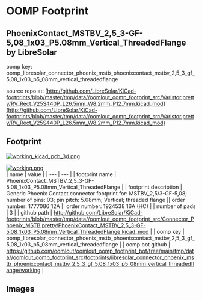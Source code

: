 # OOMP Footprint  
## PhoenixContact_MSTBV_2,5_3-GF-5,08_1x03_P5.08mm_Vertical_ThreadedFlange  by LibreSolar  
  
oomp key: oomp_libresolar_connector_phoenix_mstb_phoenixcontact_mstbv_2,5_3_gf_5,08_1x03_p5_08mm_vertical_threadedflange  
  
source repo at: [http://github.com/LibreSolar/KiCad-footprints/blob/master/tmp/data//oomlout_oomp_footprint_src/Varistor.pretty/RV_Rect_V25S440P_L26.5mm_W8.2mm_P12.7mm.kicad_mod](http://github.com/LibreSolar/KiCad-footprints/blob/master/tmp/data//oomlout_oomp_footprint_src/Varistor.pretty/RV_Rect_V25S440P_L26.5mm_W8.2mm_P12.7mm.kicad_mod)  
## Footprint  
  
[![working_kicad_pcb_3d.png](working_kicad_pcb_3d_600.png)](working_kicad_pcb_3d.png)  
  
[![working.png](working_600.png)](working.png)  
| name | value | 
| --- | --- | 
| footprint name | PhoenixContact_MSTBV_2,5_3-GF-5,08_1x03_P5.08mm_Vertical_ThreadedFlange | 
| footprint description | Generic Phoenix Contact connector footprint for: MSTBV_2,5/3-GF-5,08; number of pins: 03; pin pitch: 5.08mm; Vertical; threaded flange || order number: 1777086 12A || order number: 1924538 16A (HC) | 
| number of pads | 3 | 
| github path | http://github.com/LibreSolar/KiCad-footprints/blob/master/tmp/data//oomlout_oomp_footprint_src/Connector_Phoenix_MSTB.pretty/PhoenixContact_MSTBV_2,5_3-GF-5,08_1x03_P5.08mm_Vertical_ThreadedFlange.kicad_mod | 
| oomp key | oomp_libresolar_connector_phoenix_mstb_phoenixcontact_mstbv_2,5_3_gf_5,08_1x03_p5_08mm_vertical_threadedflange | 
| oomp bot github | https://github.com/oomlout/oomlout_oomp_footprint_bot/tree/main/tmp/data//oomlout_oomp_footprint_src/footprints/libresolar_connector_phoenix_mstb_phoenixcontact_mstbv_2,5_3_gf_5,08_1x03_p5_08mm_vertical_threadedflange/working | 
## Images  
